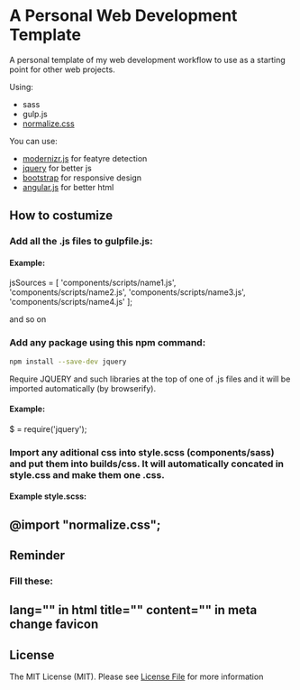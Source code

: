 # A Personal Web Development Template
A personal template of my web development workflow to use as a starting point for other web projects.

Using:
- sass
- gulp.js
- [normalize.css](https://necolas.github.io/normalize.css/)

You can use:
- [modernizr.js](https://modernizr.com/) for featyre detection
- [jquery](https://jquery.com/) for better js
- [bootstrap](http://getbootstrap.com/) for responsive design
- [angular.js](https://angularjs.org/) for better html

## How to costumize

### Add all the .js files to gulpfile.js:
#### Example:
jsSources = [
    'components/scripts/name1.js',
    'components/scripts/name2.js',
    'components/scripts/name3.js',
    'components/scripts/name4.js'
];

and so on
### Add any package using this npm command:

```bash
npm install --save-dev jquery
```

Require JQUERY and such libraries at the top of one of .js files and it will be imported automatically (by browserify).
#### Example:
$ = require('jquery');

### Import any aditional css into style.scss (components/sass) and put them into builds/css. It will automatically concated in style.css and make them one .css.
#### Example style.scss:
@import "normalize.css";
-------------
## Reminder
### Fill these:
lang="" in html
title=""
content="" in meta
change favicon
-------------
## License

The MIT License (MIT). Please see [License File](LICENSE) for more information